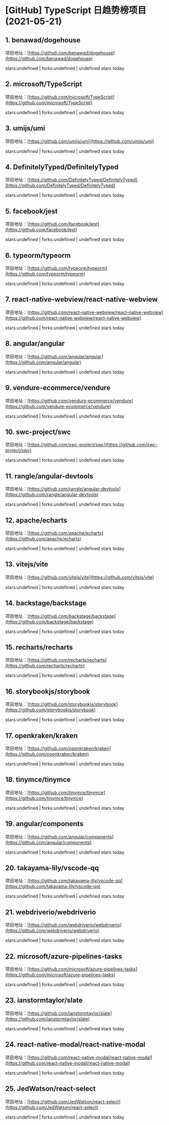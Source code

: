 # [GitHub] TypeScript 日趋势榜项目(2021-05-21)

## 1. benawad/dogehouse 

项目地址：[https://github.com/benawad/dogehouse](https://github.com/benawad/dogehouse)

stars:undefined | forks:undefined | undefined stars today 



## 2. microsoft/TypeScript 

项目地址：[https://github.com/microsoft/TypeScript](https://github.com/microsoft/TypeScript)

stars:undefined | forks:undefined | undefined stars today 



## 3. umijs/umi 

项目地址：[https://github.com/umijs/umi](https://github.com/umijs/umi)

stars:undefined | forks:undefined | undefined stars today 



## 4. DefinitelyTyped/DefinitelyTyped 

项目地址：[https://github.com/DefinitelyTyped/DefinitelyTyped](https://github.com/DefinitelyTyped/DefinitelyTyped)

stars:undefined | forks:undefined | undefined stars today 



## 5. facebook/jest 

项目地址：[https://github.com/facebook/jest](https://github.com/facebook/jest)

stars:undefined | forks:undefined | undefined stars today 



## 6. typeorm/typeorm 

项目地址：[https://github.com/typeorm/typeorm](https://github.com/typeorm/typeorm)

stars:undefined | forks:undefined | undefined stars today 



## 7. react-native-webview/react-native-webview 

项目地址：[https://github.com/react-native-webview/react-native-webview](https://github.com/react-native-webview/react-native-webview)

stars:undefined | forks:undefined | undefined stars today 



## 8. angular/angular 

项目地址：[https://github.com/angular/angular](https://github.com/angular/angular)

stars:undefined | forks:undefined | undefined stars today 



## 9. vendure-ecommerce/vendure 

项目地址：[https://github.com/vendure-ecommerce/vendure](https://github.com/vendure-ecommerce/vendure)

stars:undefined | forks:undefined | undefined stars today 



## 10. swc-project/swc 

项目地址：[https://github.com/swc-project/swc](https://github.com/swc-project/swc)

stars:undefined | forks:undefined | undefined stars today 



## 11. rangle/angular-devtools 

项目地址：[https://github.com/rangle/angular-devtools](https://github.com/rangle/angular-devtools)

stars:undefined | forks:undefined | undefined stars today 



## 12. apache/echarts 

项目地址：[https://github.com/apache/echarts](https://github.com/apache/echarts)

stars:undefined | forks:undefined | undefined stars today 



## 13. vitejs/vite 

项目地址：[https://github.com/vitejs/vite](https://github.com/vitejs/vite)

stars:undefined | forks:undefined | undefined stars today 



## 14. backstage/backstage 

项目地址：[https://github.com/backstage/backstage](https://github.com/backstage/backstage)

stars:undefined | forks:undefined | undefined stars today 



## 15. recharts/recharts 

项目地址：[https://github.com/recharts/recharts](https://github.com/recharts/recharts)

stars:undefined | forks:undefined | undefined stars today 



## 16. storybookjs/storybook 

项目地址：[https://github.com/storybookjs/storybook](https://github.com/storybookjs/storybook)

stars:undefined | forks:undefined | undefined stars today 



## 17. openkraken/kraken 

项目地址：[https://github.com/openkraken/kraken](https://github.com/openkraken/kraken)

stars:undefined | forks:undefined | undefined stars today 



## 18. tinymce/tinymce 

项目地址：[https://github.com/tinymce/tinymce](https://github.com/tinymce/tinymce)

stars:undefined | forks:undefined | undefined stars today 



## 19. angular/components 

项目地址：[https://github.com/angular/components](https://github.com/angular/components)

stars:undefined | forks:undefined | undefined stars today 



## 20. takayama-lily/vscode-qq 

项目地址：[https://github.com/takayama-lily/vscode-qq](https://github.com/takayama-lily/vscode-qq)

stars:undefined | forks:undefined | undefined stars today 



## 21. webdriverio/webdriverio 

项目地址：[https://github.com/webdriverio/webdriverio](https://github.com/webdriverio/webdriverio)

stars:undefined | forks:undefined | undefined stars today 



## 22. microsoft/azure-pipelines-tasks 

项目地址：[https://github.com/microsoft/azure-pipelines-tasks](https://github.com/microsoft/azure-pipelines-tasks)

stars:undefined | forks:undefined | undefined stars today 



## 23. ianstormtaylor/slate 

项目地址：[https://github.com/ianstormtaylor/slate](https://github.com/ianstormtaylor/slate)

stars:undefined | forks:undefined | undefined stars today 



## 24. react-native-modal/react-native-modal 

项目地址：[https://github.com/react-native-modal/react-native-modal](https://github.com/react-native-modal/react-native-modal)

stars:undefined | forks:undefined | undefined stars today 



## 25. JedWatson/react-select 

项目地址：[https://github.com/JedWatson/react-select](https://github.com/JedWatson/react-select)

stars:undefined | forks:undefined | undefined stars today 



